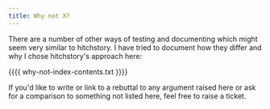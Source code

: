 ```yaml
---
title: Why not X?
---
```


There are a number of other ways of testing and documenting which might seem
very similar to hitchstory. I have tried to document how they differ and
why I chose hitchstory's approach here:

{{{{ why-not-index-contents.txt }}}}

If you'd like to write or link to a rebuttal to any argument raised
here or ask for a comparison to something not listed here,
feel free to raise a ticket.
